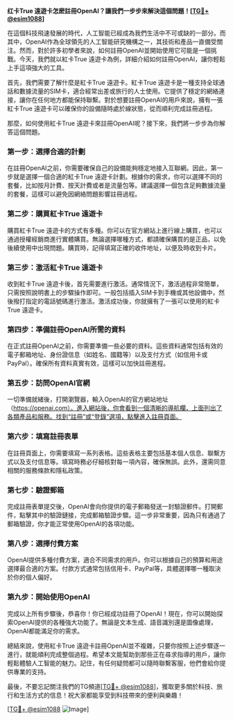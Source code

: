 **红卡True 遠遊卡怎麽註冊OpenAI？讓我們一步步來解決這個問題！[[TG💪+ @esim1088](https://t.me/s/esim1088)]**

在這個科技飛速發展的時代，人工智能已經成為我們生活中不可或缺的一部分。而其中，OpenAI作為全球領先的人工智能研究機構之一，其技術和產品一直備受關注。然而，對於許多初學者來說，如何註冊OpenAI並開始使用它可能是一個挑戰。今天，我們就以紅卡True 遠遊卡為例，詳細介紹如何註冊OpenAI，讓你輕鬆上手這項強大的工具。

首先，我們需要了解什麼是紅卡True 遠遊卡。紅卡True 遠遊卡是一種支持全球通話和數據流量的SIM卡，適合經常出差或旅行的人士使用。它提供了穩定的網絡連接，讓你在任何地方都能保持聯繫。對於想要註冊OpenAI的用戶來說，擁有一張紅卡True 遠遊卡可以確保你的設備隨時處於線狀態，從而順利完成註冊過程。

那麼，如何使用紅卡True 遠遊卡來註冊OpenAI呢？接下來，我們將一步步為你解答這個問題。

### 第一步：選擇合適的計劃

在註冊OpenAI之前，你需要確保自己的設備能夠穩定地接入互聯網。因此，第一步就是選擇一個合適的紅卡True 遠遊卡計劃。根據你的需求，你可以選擇不同的套餐，比如按月計費、按天計費或者是流量包等。建議選擇一個包含足夠數據流量的套餐，這樣可以避免因網絡問題影響註冊過程。

### 第二步：購買紅卡True 遠遊卡

購買紅卡True 遠遊卡的方式有多種。你可以在官方網站上進行線上購買，也可以通過授權經銷商進行實體購買。無論選擇哪種方式，都請確保購買的是正品，以免後續使用中出現問題。購買時，記得填寫正確的收件地址，以便及時收到卡片。

### 第三步：激活紅卡True 遠遊卡

收到紅卡True 遠遊卡後，首先需要進行激活。通常情況下，激活過程非常簡單，只需按照說明書上的步驟操作即可。一般包括插入SIM卡到手機或其他設備中，然後撥打指定的電話號碼進行激活。激活成功後，你就擁有了一張可以使用的紅卡True 遠遊卡。

### 第四步：準備註冊OpenAI所需的資料

在正式註冊OpenAI之前，你需要準備一些必要的資料。這些資料通常包括有效的電子郵箱地址、身份證信息（如姓名、國籍等）以及支付方式（如信用卡或PayPal）。確保所有資料真實有效，這樣可以加快註冊進程。

### 第五步：訪問OpenAI官網

一切準備就緒後，打開瀏覽器，輸入OpenAI的官方網站地址（https://openai.com）。進入網站後，你會看到一個清晰的導航欄，上面列出了各類產品和服務。找到“註冊”或“登錄”選項，點擊進入註冊頁面。

### 第六步：填寫註冊表單

在註冊頁面上，你需要填寫一系列表格。這些表格主要包括基本個人信息、聯繫方式以及支付信息等。填寫時務必仔細核對每一項內容，確保無誤。此外，還需同意相關的服務條款和隱私政策。

### 第七步：驗證郵箱

完成註冊表單提交後，OpenAI會向你提供的電子郵箱發送一封驗證郵件。打開郵件，點擊其中的驗證鏈接，完成郵箱驗證步驟。這一步非常重要，因為只有通過了郵箱驗證，你才能正常使用OpenAI的各項功能。

### 第八步：選擇付費方案

OpenAI提供多種付費方案，適合不同需求的用戶。你可以根據自己的預算和用途選擇最合適的方案。付款方式通常包括信用卡、PayPal等，具體選擇哪一種取決於你的個人偏好。

### 第九步：開始使用OpenAI

完成以上所有步驟後，恭喜你！你已經成功註冊了OpenAI！現在，你可以開始探索OpenAI提供的各種強大功能了。無論是文本生成、語音識別還是圖像處理，OpenAI都能滿足你的需求。

總結來說，使用紅卡True 遠遊卡註冊OpenAI並不複雜，只要你按照上述步驟逐一進行，就能順利完成整個過程。希望本文能幫助到那些正在尋求指導的用戶，讓你輕鬆體驗人工智能的魅力。記住，有任何疑問都可以隨時聯繫客服，他們會給你提供專業的支持。

最後，不要忘記關注我們的TG頻道[[TG💪+ @esim1088](https://t.me/s/esim1088)]，獲取更多關於科技、旅行和生活方式的信息！祝大家都能享受到科技帶來的便利與樂趣！

[[TG💪+ @esim1088](https://t.me/s/esim1088) ![Image](https://i.postimg.cc/4NQfJmqS/Snipaste-2025-05-13-00-14-12.png)]